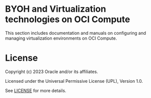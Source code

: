 # BYOH and Virtualization technologies on OCI Compute


This section includes documentation and manuals on configuring and managing virtualization environments on OCI Compute.



# License

Copyright (c) 2023 Oracle and/or its affiliates.

Licensed under the Universal Permissive License (UPL), Version 1.0.

See [LICENSE](https://github.com/oracle-devrel/technology-engineering/blob/folder-structure/LICENSE) for more details.
